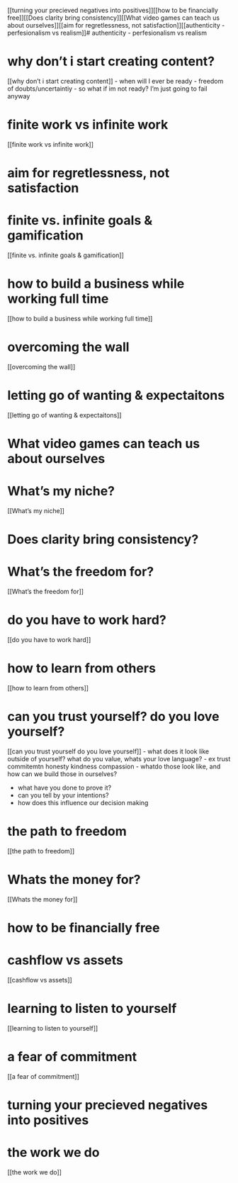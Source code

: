 [[turning your precieved negatives into positives]][[how to be financially free]][[Does clarity bring consistency]][[What video games can teach us about ourselves]][[aim for regretlessness, not satisfaction]][[authenticity - perfesionalism vs realism]]# authenticity - perfesionalism vs realism

# why don’t i start creating content?

[[why don’t i start creating content]]
    -   when will I ever be ready
        -   freedom of doubts/uncertaintiy
    -   so what if im not ready? I’m just going to fail anyway

# finite work vs infinite work

[[finite work vs infinite work]]

# aim for regretlessness, not satisfaction

# finite vs. infinite goals & gamification

[[finite vs. infinite goals & gamification]]

# how to build a business while working full time

[[how to build a business while working full time]]

# overcoming the wall

[[overcoming the wall]]

# letting go of wanting & expectaitons

[[letting go of wanting & expectaitons]]

# What video games can teach us about ourselves

# What’s my niche?

[[What’s my niche]]

# Does clarity bring consistency?

# What’s the freedom for?

[[What’s the freedom for]]

# do you have to work hard?

[[do you have to work hard]]

# how to learn from others

[[how to learn from others]]

# can you trust yourself? do you love yourself?

[[can you trust yourself do you love yourself]]
    -   what does it look like outside of yourself? what do you value, whats your love language?
        -   ex trust commitemtn honesty kindness compassion
    -   whatdo those look like, and how can we build those in ourselves?
-   what have you done to prove it?
-   can you tell by your intentions?
-   how does this influence our decision making

# the path to freedom

[[the path to freedom]]

# Whats the money for?

[[Whats the money for]]

# how to be financially free

# cashflow vs assets

[[cashflow vs assets]]

# learning to listen to yourself

[[learning to listen to yourself]]

# a fear of commitment

[[a fear of commitment]]

# turning your precieved negatives into positives

# the work we do

[[the work we do]]